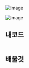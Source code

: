 ![image](https://github.com/junhosong0/MySQL/assets/117610783/90e30d64-e9cf-43f3-ba78-fae3670056aa)

![image](https://github.com/junhosong0/MySQL/assets/117610783/5ae25219-04f6-420d-b5d0-835984a76fce)


**내코드**
-

```sql

```


**배울것**
-

```sql

```

